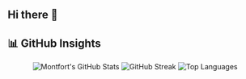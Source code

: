 ## Hi there 👋

<!--
**munezero-grace/munezero-grace** is a ✨ _special_ ✨ repository because its `README.md` (this file) appears on your GitHub profile.

Here are some ideas to get you started:

- 🔭 I’m currently working on ...
- 🌱 I’m currently learning ...
- 👯 I’m looking to collaborate on ...
- 🤔 I’m looking for help with ...
- 💬 Ask me about ...
- 📫 How to reach me: ...
- 😄 Pronouns: ...
- ⚡ Fun fact: ...
-->

## :bar_chart: GitHub Insights
<div align="center">
  <img src="https://github-readme-stats.vercel.app/api?username=munezero-grace&show_icons=true&theme=tokyonight" alt="Montfort's GitHub Stats" />
  <img src="https://streak-stats.demolab.com?user=munezero-grace&theme=tokyonight" alt="GitHub Streak" />
  <img src="https://github-readme-stats.vercel.app/api/top-langs/?username=munezero-grace&layout=compact&theme=tokyonight" alt="Top Languages" />
</div>


